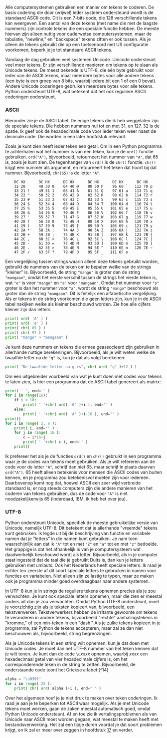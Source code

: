 Alle computersystemen gebruiken een manier om tekens te coderen. De
basis codering die door (vrijwel) ieder systeem ondersteund wordt is de
standaard ASCII code. Dit is een 7-bits code, die 128 verschillende
tekens kan weergeven. Een aantal van deze tekens (met name die met de
laagste nummers) zijn controle tekens die een speciale functie hebben.
De meeste hiervan zijn alleen nuttig voor ouderwetse computersystemen,
maar de tabulatie, "newline," en "backspace" tekens zitten er ook
tussen. Als je alleen de tekens gebruikt die op een toetsenbord met US
configuratie voorkomen, beperk je je tot standaard ASCII tekens.

Vandaag de dag gebruiken veel systemen Unicode. Unicode ondersteunt veel
meer tekens. Er zijn verschillende manieren om tekens op te slaan als
Unicode tekens. De meest bekende is UTF-8, die één byte gebruikt voor
ieder van de ASCII tekens, maar meerdere bytes voor alle andere tekens
(een byte is een groep van 8 bits, waarbij iedere bit een 1 of een 0
bevat). Andere Unicode coderingen gebruiken meerdere bytes voor alle
tekens. Python ondersteunt UTF-8, wat betekent dat het ook reguliere
ASCII coderingen ondersteunt.

### ASCII

Hieronder zie je de ASCII tabel. De enige tekens die ik heb weggelaten
zijn de speciale tekens. Die hebben nummers nul tot en met 31, en 127.
32 is de spatie. Ik geef ook de hexadecimale code voor ieder teken weer
naast de decimale code. Die worden in een later hoofdstuk relevant.

Zoals je kunt zien heeft ieder teken een getal. Om in een Python
programma te achterhalen wat het nummer is van een teken, kun je de
`ord()` functie gebruiken. `ord("A")`, bijvoorbeeld, retourneert het
nummer van `"A"`, dat 65 is, zoals je kunt zien. De tegenhanger van
`ord()` is de `chr()` functie. `chr()` krijgt een nummer als argument,
en retourneert het teken dat hoort bij dat nummer. Bijvoorbeeld,
`chr(65)` is de letter `"A"`.

        DC HX      DC HX      DC HX      DC HX      DC HX      DC HX
        32 20      48 30 0    64 40 @    80 50 P    96 60 `   112 70 p
        33 21 !    49 31 1    65 41 A    81 51 Q    97 61 a   113 71 q
        34 22 "    50 32 2    66 42 B    82 52 R    98 62 b   114 72 r
        35 23 #    51 33 3    67 43 C    83 53 S    99 63 c   115 73 s
        36 24 $    52 34 4    68 44 D    84 54 T   100 64 d   116 74 t
        37 25 %    53 35 5    69 45 E    85 55 U   101 65 e   117 75 u
        38 26 &    54 36 6    70 46 F    86 56 V   102 66 f   118 76 v
        39 27 '    55 37 7    71 47 G    87 57 W   103 67 g   119 77 w
        40 28 (    56 38 8    72 48 H    88 58 X   104 68 h   120 78 x
        41 29 )    57 39 9    73 49 I    89 59 Y   105 69 i   121 79 y
        42 2A *    58 3A :    74 4A J    90 5A Z   106 6A j   122 7A z
        43 2B +    59 3B ;    75 4B K    91 5B [   107 6B k   123 7B {
        44 2C ,    60 3C <    76 4C L    92 5C \   108 6C l   124 7C |
        45 2D -    61 3D =    77 4D M    93 5D ]   109 6D m   125 7D }
        46 2E .    62 3E >    78 4E N    94 5E ^   110 6E n   126 7E ~
        47 2F /    63 3F ?    79 4F O    95 5F _   111 6F o

Een vergelijking tussen strings waarin alleen deze tekens gebruikt
worden, gebruikt de nummers van de teken om te bepalen welke van de
strings "kleiner" is. Bijvoorbeeld, de string `"mango"` is groter dan de
string `"mangaan"`, omdat het eerste verschil tussen de strings het
vierde teken is, wat `"o"` is voor `"mango"` en `"a"` voor `"mangaan"`.
Omdat het nummer voor `"o"` groter is dan het nummer voor `"a"`, wordt
de string `"mango"` beschouwd als groter dan de string `"mangaan"`. Dit
is feitelijk een alfabetische vergelijking. Als er tekens in de string
voorkomen die geen letters zijn, kun je in de ASCII tabel nakijken welke
als kleiner beschouwd worden. Zie hoe alle cijfers kleiner zijn dan
letters.

```python
print( ord( 'A' ) )
print( ord( 'a' ) )
print( chr( 65 ) )
print( chr( 97 ) )
print( "mango" > "mangaan" )
```

Je kunt deze nummers en tekens die ermee geassocieerd zijn gebruiken in
allerhande nuttige berekeningen. Bijvoorbeeld, als je wilt weten welke
de twaalfde letter na de `"g"` is, kun je dat als volgt berekenen:

```python
print( "De twaalfde letter na g is", chr( ord( "g" )+12 ) )
```

Om een uitgebreider voorbeeld van wat je kunt doen met codes voor tekens
te laten zien, is hier een programma dat de ASCII tabel genereert als
matrix:

```python
print( ' ', end='' )
for i in range(16):
    if i < 10:
        print( ' '+chr( ord( '0' )+i ), end='' )
    else:
        print( ' '+chr( ord( 'A' )+i-10 ), end='' )
print()
for i in range( 2, 8 ):
    print( i, end='' )
    for j in range( 16 ):
        c = i*16+j
        print( ' '+chr( c ), end='' )
    print()
```

Ik prefereer het als je de functies `ord()` en `chr()` gebruikt in een
programma waar je de codes van tekens moet gebruiken. Als je wilt
refereren aan de code voor de letter `"A"`, schrijf dan niet 65, maar
schrijf in plaats daarvan `ord("A")`. 65 heeft alleen betekenis voor
mensen die ASCII codes van buiten kennen, en je programma zou
betekenisvol moeten zijn voor iedereen. Daarbovenop komt nog dat, hoewel
ASCII een zeer wijd verbreide standaard is, er nog steeds computers zijn
die andere manieren van het coderen van tekens gebruiken, dus de code
voor `"A"` is niet noodzakelijkerwijs 65 (inderdaad, IBM, ik heb het
over jou).

### UTF-8

Python ondersteunt Unicode, specifiek de meeste gebruikelijke versie van
Unicode, namelijk UTF-8. Dit betekent dat je allerhande "vreemde" tekens
kunt gebruiken. Ik legde uit bij de beschrijving van functie en
variabele namen dat je "letters" in die namen kunt gebruiken. Je nam
toen waarschijnlijk aan dat ik `"A"` tot en met `"Z"` en `"a"` tot en
met `"z"` bedoelde. Het grappige is dat het afhankelijk is van je
computersysteem wat daadwerkelijk beschouwd wordt als letter.
Bijvoorbeeld, als in je computer staat ingesteld dat de taal die je
gebruikt Duits is, dan kun je letters gebruiken met umlauts. Ook het
Nederlands heeft speciale letters. Ik raad je echter ten zeerste af dit
soort speciale letters te gebruiken in namen voor functies en
variabelen. Niet alleen zijn ze lastig te typen, maar ze maken ook je
programma minder goed overdraagbaar naar andere systemen.

In UTF-8 kun je in strings de reguliere tekens opnemen precies als je
zou verwachten. Je kunt ook speciale letters opnemen, maar die zien er
meestal anders uit dan je zou verwachten. Omdat Python UTF-8
ondersteunt, moet je voorzichtig zijn als je teksten kopieert van,
bijvoorbeeld, een tekstverwerker. Tekstverwerkers hebben de irritante
gewoonte om tekens te veranderen in andere tekens, bijvoorbeeld "rechte"
aanhalingstekens in "kromme," of een min-teken in een "dash." Als je
zulke tekens kopieert in je programma, zal Python de tekens accepteren,
maar zal ze dan niet beschouwen als, bijvoorbeeld, string begrenzingen.

Als je Unicode tekens in een string wilt opnemen, kun je dat doen met
Unicode codes. Je moet dan het UTF-8 nummer van het teken kennen dat je
wilt tonen. Je kunt dan de code `\u`$xxxx$ opnemen, waarbij $xxxx$ een
hexadecimaal getal van vier hexadecimale cijfers is, om het
corresponderende teken in de string te zetten. Bijvoorbeeld, de
onderstaande code toont het Griekse alfabet:[^14]

```python
alpha = "\u0391"
for i in range( 25 ):
    print( chr( ord( alpha )+i ), end=" " )
```

Over het algemeen hoef je je niet druk te maken over teken coderingen.
Ik raad je aan je te beperken tot ASCII waar mogelijk. Als je met
Unicode tekens moet werken, gaan de zaken meestal automatisch goed,
omdat Python Unicode ondersteunt. Af en toe zie ik vertalingsproblemen
als van Unicode naar ASCII moet worden gegaan, wat meestal te maken
heeft met bestandsverwerking. Het zal een tijdje duren voordat je dat
soort problemen krijgt, en ik zal er meer over zeggen in hoofdstuk
<a href="#ch:textfiles" data-reference-type="ref" data-reference="ch:textfiles">17</a>
en verder.
